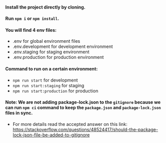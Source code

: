 #### Install the project directly by cloning.

#### Run `npm i` or `npm install`.

#### You will find 4 env files:

- .env for global environment files
- .env.development for development environment
- .env.staging for staging environment
- .env.production for production environment

#### Command to run on a certain environment:

- `npm run start` for development
- `npm run start:staging` for staging
- `npm run start:production` for production

#### Note: We are not adding package-lock.json to the `gitignore` because we can run `npm ci` command to keep the `package.json` and `package-lock.json` files in sync.

- For more details read the accepted answer on this link: https://stackoverflow.com/questions/48524417/should-the-package-lock-json-file-be-added-to-gitignore

